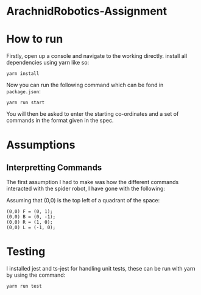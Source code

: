 # ArachnidRobotics-Assignment




# How to run 
Firstly, open up a console and navigate to the working directly. install all dependencies using yarn like so:
```
yarn install
```

Now you can run the following command which can be fond in `package.json`:
```
yarn run start
```

You will then be asked to enter the starting co-ordinates and a set of commands in the format given in the spec.

# Assumptions

## Interpretting Commands
The first assumption I had to make was how the different commands interacted with the spider robot, I have gone with the following:

Assuming that (0,0) is the top left of a quadrant of the space:
```
(0,0) F = (0, 1);
(0,0) B = (0, -1);
(0,0) R = (1, 0);
(0,0) L = (-1, 0);
```


# Testing
I installed jest and ts-jest for handling unit tests, these can be run with yarn by using the command:
```
yarn run test
```

